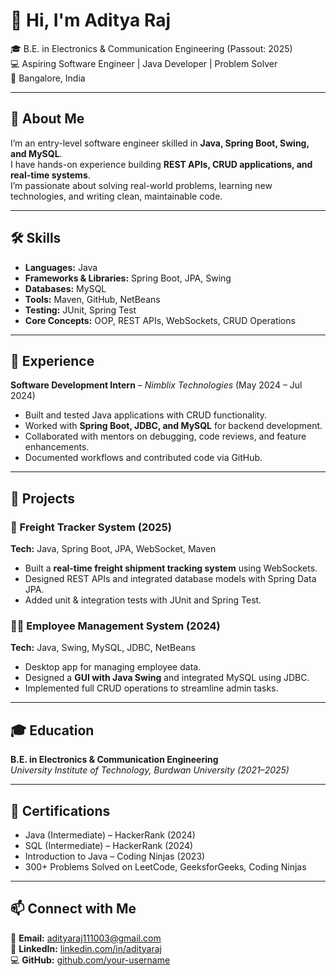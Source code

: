 # 👋 Hi, I'm Aditya Raj  

🎓 B.E. in Electronics & Communication Engineering (Passout: 2025)  
💻 Aspiring Software Engineer | Java Developer | Problem Solver  
📍 Bangalore, India  

---

## 🚀 About Me  
I’m an entry-level software engineer skilled in **Java, Spring Boot, Swing, and MySQL**.  
I have hands-on experience building **REST APIs, CRUD applications, and real-time systems**.  
I’m passionate about solving real-world problems, learning new technologies, and writing clean, maintainable code.  

---

## 🛠️ Skills  
- **Languages:** Java  
- **Frameworks & Libraries:** Spring Boot, JPA, Swing  
- **Databases:** MySQL  
- **Tools:** Maven, GitHub, NetBeans  
- **Testing:** JUnit, Spring Test  
- **Core Concepts:** OOP, REST APIs, WebSockets, CRUD Operations  

---

## 💼 Experience  
**Software Development Intern** – *Nimblix Technologies* (May 2024 – Jul 2024)  
- Built and tested Java applications with CRUD functionality.  
- Worked with **Spring Boot, JDBC, and MySQL** for backend development.  
- Collaborated with mentors on debugging, code reviews, and feature enhancements.  
- Documented workflows and contributed code via GitHub.  

---

## 📂 Projects  
### 🚚 Freight Tracker System (2025)  
**Tech:** Java, Spring Boot, JPA, WebSocket, Maven  
- Built a **real-time freight shipment tracking system** using WebSockets.  
- Designed REST APIs and integrated database models with Spring Data JPA.  
- Added unit & integration tests with JUnit and Spring Test.  

### 👨‍💼 Employee Management System (2024)  
**Tech:** Java, Swing, MySQL, JDBC, NetBeans  
- Desktop app for managing employee data.  
- Designed a **GUI with Java Swing** and integrated MySQL using JDBC.  
- Implemented full CRUD operations to streamline admin tasks.  

---

## 🎓 Education  
**B.E. in Electronics & Communication Engineering**  
*University Institute of Technology, Burdwan University (2021–2025)*  

---

## 📜 Certifications  
- Java (Intermediate) – HackerRank (2024)  
- SQL (Intermediate) – HackerRank (2024)  
- Introduction to Java – Coding Ninjas (2023)  
- 300+ Problems Solved on LeetCode, GeeksforGeeks, Coding Ninjas  

---

## 📫 Connect with Me  
📧 **Email:** adityaraj111003@gmail.com  
🔗 **LinkedIn:** [linkedin.com/in/adityaraj](https://linkedin.com/in/adityaraj)  
💻 **GitHub:** [github.com/your-username](https://github.com/Adityaraj2066)  
